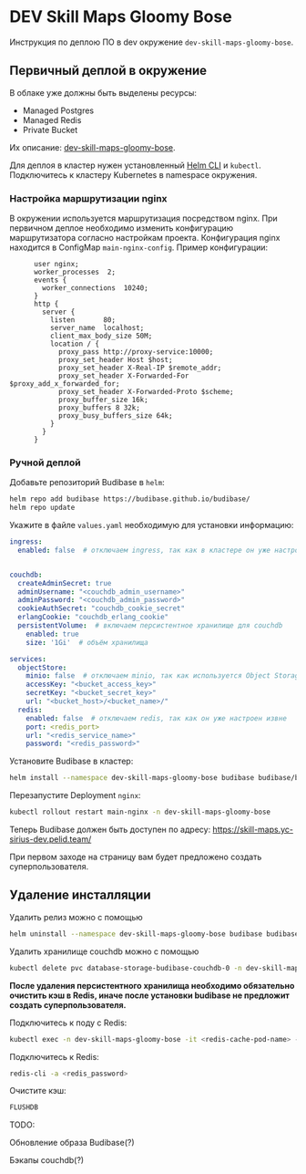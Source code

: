 
# DEV Skill Maps Gloomy Bose

Инструкция по деплою ПО в dev окружение `dev-skill-maps-gloomy-bose`.

## Первичный деплой в окружение

В облаке уже должны быть выделены ресурсы:
- Managed Postgres
- Managed Redis
- Private Bucket

Их описание: [dev-skill-maps-gloomy-bose](https://sirius-env-registry.website.yandexcloud.net/dev-skill-maps-gloomy-bose.html).

Для деплоя в кластер нужен установленный [Helm CLI](https://helm.sh/docs/intro/install/) и `kubectl`. Подключитесь к кластеру Kubernetes в namespace окружения.

### Настройка маршрутизации nginx

В окружении используется маршрутизация посредством nginx. При первичном деплое необходимо изменить конфигурацию маршрутизатора согласно настройкам проекта. Конфигурация nginx находится в ConfigMap `main-nginx-config`. Пример конфигурации:
```nginx
      user nginx;
      worker_processes  2;
      events {
        worker_connections  10240;
      }
      http {
        server {
          listen       80;
          server_name  localhost;
          client_max_body_size 50M;
          location / {
            proxy_pass http://proxy-service:10000;
            proxy_set_header Host $host;
            proxy_set_header X-Real-IP $remote_addr;
            proxy_set_header X-Forwarded-For $proxy_add_x_forwarded_for;
            proxy_set_header X-Forwarded-Proto $scheme;
            proxy_buffer_size 16k;
            proxy_buffers 8 32k;
            proxy_busy_buffers_size 64k;
          }
        }
      }
```

### Ручной деплой

Добавьте репозиторий Budibase в `helm`:

```sh
helm repo add budibase https://budibase.github.io/budibase/
helm repo update
```

Укажите в файле `values.yaml` необходимую для установки информацию:

```yaml
ingress:
  enabled: false  # отключаем ingress, так как в кластере он уже настроен


couchdb:
  createAdminSecret: true
  adminUsername: "<couchdb_admin_username>"
  adminPassword: "<couchdb_admin_password>"
  cookieAuthSecret: "couchdb_cookie_secret"
  erlangCookie: "couchdb_erlang_cookie"
  persistentVolume:  # включаем персистентное хранилище для couchdb
    enabled: true
    size: '1Gi'  # объём хранилища

services:
  objectStore:
    minio: false  # отключаем minio, так как используется Object Storage
    accessKey: "<bucket_access_key>"
    secretKey: "<bucket_secret_key>"
    url: "<bucket_host>/<bucket_name>/"
  redis:
    enabled: false  # отключаем redis, так как он уже настроен извне
    port: <redis_port>
    url: "<redis_service_name>"
    password: "<redis_password>"
```

Установите Budibase в кластер:

```sh
helm install --namespace dev-skill-maps-gloomy-bose budibase budibase/budibase -f path/to/values.yaml
```

Перезапустите Deployment `nginx`:

```sh
kubectl rollout restart main-nginx -n dev-skill-maps-gloomy-bose
```

Теперь Budibase должен быть доступен по адресу: https://skill-maps.yc-sirius-dev.pelid.team/

При первом заходе на страницу вам будет предложено создать суперпользователя.

## Удаление инсталляции

Удалить релиз можно с помощью

```sh
helm uninstall --namespace dev-skill-maps-gloomy-bose budibase budibase/budibase
```

Удалить хранилище couchdb можно с помощью

```sh
kubectl delete pvc database-storage-budibase-couchdb-0 -n dev-skill-maps-gloomy-bose
```

**После удаления персистентного хранилища необходимо обязательно очистить кэш в Redis, иначе после установки budibase не предложит создать суперпользователя.**

Подключитесь к поду с Redis:

```sh
kubectl exec -n dev-skill-maps-gloomy-bose -it <redis-cache-pod-name> -- bash
```

Подключитесь к Redis:

```sh
redis-cli -a <redis_password>
```

Очистите кэш:

```sh
FLUSHDB
```

TODO:

Обновление образа Budibase(?)

Бэкапы couchdb(?)